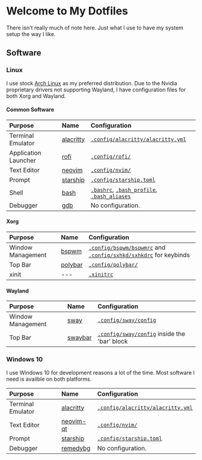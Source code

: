 # Welcome to My Dotfiles

There isn't really much of note here. Just what I use to have my system setup the way I like.

## Software

### Linux
I use stock [Arch Linux](https://www.archlinux.org/) as my preferred distribution. Due to the Nvidia proprietary drivers not supporting Wayland, I have configuration files for both Xorg and Wayland.

#### Common Software
| Purpose              | Name                                                | Configuration                                                         |
| :------------------- | :-------------------------------------------------- | :-------------------------------------------------------------------- |
| Terminal Emulator    | [alacritty](https://github.com/alacritty/alacritty) | [`.config/alacritty/alacritty.yml`](/.config/alacritty/alacritty.yml) |
| Application Launcher | [rofi](https://github.com/davatorium/rofi)          | [`.config/rofi/`](/.config/rofi/)                                     |
| Text Editor          | [neovim](https://github.com/neovim/neovim)          | [`.config/nvim/`](/.config/nvim/)                                     |
| Prompt               | [starship](https://github.com/starship/starship)    | [`.config/starship.toml`](/.config/starship.toml)                     |
| Shell                | [bash](https://www.gnu.org/software/bash/)          | [`.bashrc`](/.bashrc), [`.bash_profile`](/.bash_profile), [`.bash_aliases`](/.bash_aliases) |
| Debugger             | [gdb](https://www.gnu.org/software/gdb/)            | No configuration.                                                     |

#### Xorg
| Purpose | Name | Configuration |
| :------ | :--- | :------------ |
| Window Management | [bspwm](https://github.com/baskerville/bspwm) | [`.config/bspwm/bspwmrc`](/.config/bspwm/bspwmrc) and [`.config/sxhkd/sxhkdrc`](/.config/sxhkd/sxhkdrc) for keybinds |
| Top Bar           | [polybar](https://github.com/polybar/polybar) | [`.config/polybar/`](/.config/polybar/) |
| xinit             | ---                                           | [`.xinitrc`](/.xinitrc)

#### Wayland
| Purpose           | Name                                                          | Configuration                                                        |
| :---------------- | :------------------------------------------------------------ | :------------------------------------------------------------------- |
| Window Management | [sway](https://github.com/swaywm/sway)                        | [`.config/sway/config`](/.config/sway/config)                        |
| Top Bar           | [swaybar](https://github.com/swaywm/sway/tree/master/swaybar) | [`.config/sway/config`](/.config/sway/config) inside the 'bar' block |

### Windows 10
I use Windows 10 for development reasons a lot of the time. Most software I need is availble on both platforms.

| Purpose              | Name                                                | Configuration                                                         |
| :------------------- | :-------------------------------------------------- | :-------------------------------------------------------------------- |
| Terminal Emulator    | [alacritty](https://github.com/alacritty/alacritty) | [`.config/alacritty/alacritty.yml`](/.config/alacritty/alacritty.yml) |
| Text Editor          | [neovim-qt](https://github.com/equalsraf/neovim-qt) | [`.config/nvim/`](/.config/nvim/)                                     |
| Prompt               | [starship](https://github.com/starship/starship)    | [`.config/starship.toml`](/.config/starship.toml)                     |
| Debugger             | [remedybg](https://remedybg.itch.io/remedybg)       | No configuration.                                                     |
